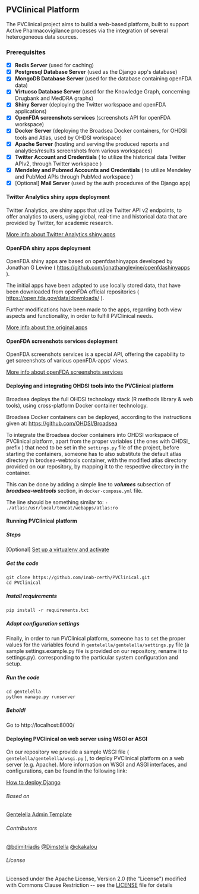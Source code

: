 ## PVClinical Platform

The PVClinical project aims to build a web-based platform, built to support Active
Pharmacovigilance processes via the integration of several heterogeneous data sources.

### Prerequisites

- [x] **Redis Server** (used for caching)
- [x] **Postgresql Database Server** (used as the Django app's database)
- [x] **MongoDB Database Server** (used for the database containing openFDA data)
- [x] **Virtuoso Database Server** (used for the Knowledge Graph, concerning Drugbank and MedDRA graphs)
- [x] **Shiny Server** (deploying the Twitter workspace and openFDA applications)
- [x] **OpenFDA screenshots services** (screenshots API for openFDA workspace)
- [x] **Docker Server** (deploying the Broadsea Docker containers, for OHDSI tools and Atlas, used by OHDSI workspace)
- [x] **Apache Server** (hosting and serving the produced reports and analytics/results screenshots from various workspaces)
- [x] **Twitter Account and Credentials** ( to utilize the historical data Twitter APIv2, through Twitter workspace )
- [x] **Mendeley and Pubmed Accounts and Credentials** ( to utilize Mendeley and PubMed APIs through PubMed workspace )
- [x] [Optional] **Mail Server** (used by the auth procedures of the Django app)

#### Twitter Analytics shiny apps deployment
Twitter Analytics, are shiny apps that utilize Twitter API v2 endpoints, to offer analytics to users, using global, real-time and historical data that are provided by Twitter, for academic research.

[More info about Twitter Analytics shiny apps](twitter_analytics_apps/README.md)

#### ΟpenFDA shiny apps deployment
OpenFDA shiny apps are based on openfdashinyapps developed by Jonathan G Levine
( https://github.com/jonathanglevine/openfdashinyapps ).

The initial apps have been adapted to use locally stored data, that have been downloaded from openFDA official repositories ( https://open.fda.gov/data/downloads/ ).

Further modifications have been made to the apps, regarding both view aspects and functionality, in order to fulfill PVClinical needs.

[More info about the original apps](openFDA_apps/README.md)

#### OpenFDA screenshots services deployment
OpenFDA screenshots services is a special API, offering the capability to get screenshots of various openFDA-apps' views.

[More info about openFDA screenshots services](openfda-shots-services/README.md)

#### Deploying and integrating OHDSI tools into the PVClinical platform

Broadsea deploys the full OHDSI technology stack (R methods library & web tools), using cross-platform Docker container technology.

Broadsea Docker containers can be deployed, according to the instructions given at: https://github.com/OHDSI/Broadsea

To integrate the Broadsea docker containers into OHDSI workspace of PVClinical platform, apart from the proper variables ( the ones with OHDSI_ prefix ) that need to be set in the `settings.py` file of the project, before starting the containers, someone has to also substitute the default atlas directory in brodsea-webtools container, with the modified atlas directory provided on our repository, by mapping it to the respective directory in the container.

This can be done by adding a simple line to ***volumes*** subsection of ***broadsea-webtools*** section, in `docker-compose.yml` file.

The line should be something similar to: `- ./atlas:/usr/local/tomcat/webapps/atlas:ro`

#### Running PVClinical platform

##### Steps
[Optional] [Set up a virtualenv and activate](http://python-guide-pt-br.readthedocs.io/en/latest/dev/virtualenvs/)

##### Get the code
    git clone https://github.com/inab-certh/PVClinical.git
    cd PVClinical

##### Install requirements
    pip install -r requirements.txt


##### Adapt configuration settings
Finally, in order to run PVClinical platform, someone has to set the proper values for the variables found in `gentelella/gentelella/settings.py` file (a sample settings.example.py file is provided on our repository, rename it to settings.py). corresponding to the particular system configuration and setup.

##### Run the code
    cd gentelella
    python manage.py runserver

##### Behold!
Go to http://localhost:8000/

#### Deploying PVClinical on web server using WSGI or ASGI
On our repository we provide a sample WSGI file ( `gentelella/gentelella/wsgi.py` ), to deploy PVClinical platform on a web server (e.g. Apache). More information on WSGI and ASGI interfaces, and configurations, can be found in the following link:

[How to deploy Django](https://docs.djangoproject.com/en/4.0/howto/deployment/)

###### Based on
[Gentelella Admin Template](https://github.com/puikinsh/gentelella)

###### Contributors
[@bdimitriadis](https://github.com/bdimitriadis)
[@Dimstella](https://github.com/Dimstella)
[@ckakalou](https://github.com/ckakalou)

###### License
Licensed under the Apache License, Version 2.0 (the "License") modified with
Commons Clause Restriction -- see the [LICENSE](LICENSE) file for details
